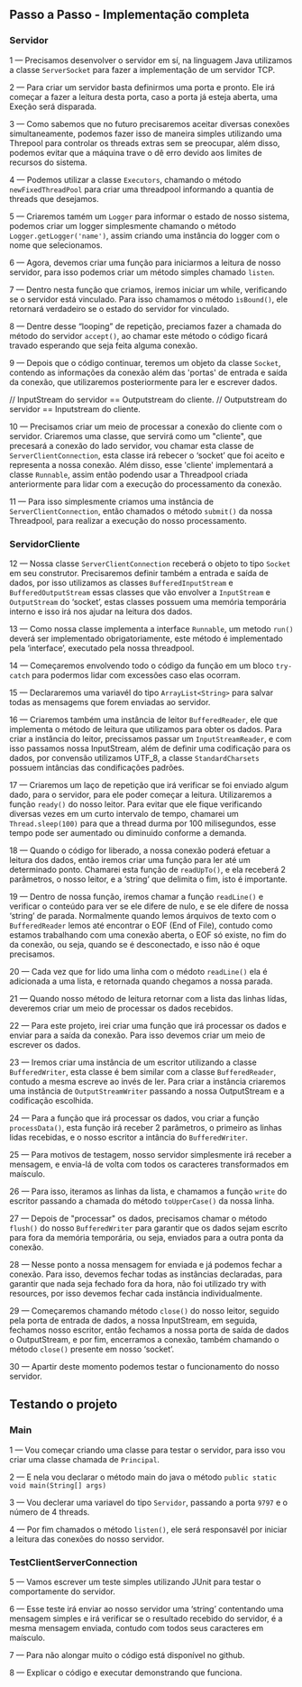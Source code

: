 ## Passo a Passo - Implementação completa
### Servidor
1 — Precisamos desenvolver o servidor em sí, na linguagem Java utilizamos a classe `ServerSocket` para fazer a implementação de um servidor TCP.

2 — Para criar um servidor basta definirmos uma porta e pronto. Ele irá começar a fazer a leitura desta porta, caso a porta já esteja aberta, uma Exeção será disparada.

3 — Como sabemos que no futuro precisaremos aceitar diversas conexões simultaneamente, podemos fazer isso de maneira simples
utilizando uma Threpool para controlar os threads extras sem se preocupar, além disso, podemos evitar que a máquina trave o dê
erro devido aos limites de recursos do sistema.

4 — Podemos utilizar a classe `Executors`, chamando o método `newFixedThreadPool` para criar uma threadpool informando a quantia de threads que desejamos.

5 — Criaremos tamém um `Logger` para informar o estado de nosso sistema, podemos criar um logger simplesmente chamando o método `Logger.getLogger('name')`, assim criando uma instância do logger com o nome que selecionamos.

6 — Agora, devemos criar uma função para iniciarmos a leitura de nosso servidor, para isso podemos criar um método simples chamado `listen`.

7 — Dentro nesta função que criamos, iremos iniciar um while, verificando se o servidor está vinculado. Para isso chamamos o método `ìsBound()`, ele retornará verdadeiro se o estado do servidor for vinculado.

8 — Dentre desse “looping” de repetição, preciamos fazer a chamada do método do servidor `accept()`, ao chamar este método o código ficará travado esperando que seja feita alguma conexão.

9 — Depois que o código continuar, teremos um objeto da classe `Socket`, contendo as informações da conexão além das 'portas' de entrada e saída da conexão, que utilizaremos posteriormente para ler e escrever dados.

// InputStream do servidor == Outputstream do cliente.
// Outputstream do servidor == Inputstream do cliente.

10 — Precisamos criar um meio de processar a conexão do cliente com o servidor. Criaremos uma classe, que servirá como um "cliente",
que precesará a conexão do lado servidor, vou chamar esta classe de `ServerClientConnection`, esta classe irá rebecer o ‘socket’ que foi aceito e representa a nossa conexão.
Além disso, esse 'cliente' implementará a classe `Runnable`, assim então podendo usar a Threadpool criada anteriormente para lidar com a execução do processamento da conexão.

11 — Para isso simplesmente criamos uma instância de `ServerClientConnection`, então chamados o método `submit()` da nossa Threadpool, para realizar a execução do nosso processamento.

### ServidorCliente

12 — Nossa classe `ServerClientConnection` receberá o objeto to tipo `Socket` em seu construtor. Precisaremos definir também a entrada e saída de dados, por isso utilizamos as classes `BufferedInputStream` e `BufferedOutputStream` essas classes que vão envolver a `InputStream` e `OutputStream` do ‘socket’, estas classes possuem uma memória temporária interno e isso irá nos ajudar na leitura dos dados.

13 — Como nossa classe implementa a interface `Runnable`, um metodo `run()` deverá ser implementado obrigatoriamente, este método é implementado pela ‘interface’, executado pela nossa threadpool.

14 — Começaremos envolvendo todo o código da função em um bloco `try-catch` para podermos lidar com excessões caso elas ocorram.

15 — Declararemos uma variavél do tipo `ArrayList<String>` para salvar todas as mensagems que forem enviadas ao servidor.

16 — Criaremos também uma instância de leitor `BufferedReader`, ele que implementa o método de leitura que utilizamos para obter os dados. Para criar a instância do leitor, precissamos passar um `InputStreamReader`, e com isso passamos nossa InputStream, além de definir uma codificação para os dados, por convensão utilizamos UTF_8, a classe `StandardCharsets` possuem intâncias das condificações padrões.

17 — Criaremos um laço de repetição que irá verificar se foi enviado algum dado, para o servidor, para ele poder começar a leitura. Utilizaremos a função `ready()` do nosso leitor. Para evitar que ele fique verificando diversas vezes em um curto intervalo de tempo, chamarei um `Thread.sleep(100)` para que a thread durma por 100 milisegundos, esse tempo pode ser aumentado ou diminuido conforme a demanda.

18 — Quando o código for liberado, a nossa conexão poderá efetuar a leitura dos dados, então iremos criar uma função para ler até um determinado ponto. Chamarei esta função de `readUpTo()`, e ela receberá 2 parâmetros, o nosso leitor, e a ‘string’ que delimita o fim, isto é importante.

19 — Dentro de nossa função, iremos chamar a função `readLine()` e verificar o conteúdo para ver se ele difere de nulo, e se ele difere de nossa ‘string’ de parada.
Normalmente quando lemos árquivos de texto com o `BufferedReader` lemos até encontrar o EOF (End of File), contudo como estamos trabalhando com uma conexão aberta, o EOF só existe, no fim do da conexão, ou seja, quando se é desconectado, e isso não é oque precisamos.

20 — Cada vez que for lido uma linha com o médoto `readLine()` ela é adicionada a uma lista, e retornada quando chegamos a nossa parada.

21 — Quando nosso método de leitura retornar com a lista das linhas lídas, deveremos criar um meio de processar os dados recebidos.

22 — Para este projeto, irei criar uma função que irá processar os dados e enviar para a saída da conexão. Para isso devemos criar um meio de escrever os dados.

23 — Iremos criar uma instância de um escritor utilizando a classe `BufferedWriter`, esta classe é bem similar com a classe `BufferedReader`, contudo a mesma escreve ao invés de ler. Para criar a instância criaremos uma instância de `OutputStreamWriter` passando a nossa OutputStream e a codificação escolhida.

24 — Para a função que irá processar os dados, vou criar a função `processData()`, esta função irá receber 2 parâmetros, o primeiro as linhas lidas recebidas, e o nosso escritor a intância do `BufferedWriter`.

25 — Para motivos de testagem, nosso servidor simplesmente irá receber a mensagem, e envia-lá de volta com todos os caracteres transformados em maísculo.

26 — Para isso, iteramos as linhas da lista, e chamamos a função `write` do escritor passando a chamada do método `toUpperCase()` da nossa linha.

27 — Depois de "processar" os dados, precisamos chamar o método `flush()` do nosso `BufferedWriter` para garantir que os dados sejam escríto para fora da memória temporária, ou seja, enviados para a outra ponta da conexão.

28 — Nesse ponto a nossa mensagem for enviada e já podemos fechar a conexão. Para isso, devemos fechar todas as instâncias declaradas, para garantir que nada seja fechado fora da hora, não foi utilizado try with resources, por isso devemos fechar cada instância individualmente.

29 — Começaremos chamando método `close()` do nosso leitor, seguido pela porta de entrada de dados, a nossa InputStream, em seguida, fechamos nosso escritor, então fechamos a nossa porta de saída de dados o OutputStream, e por fim, encerramos a conexão, também chamando o método `close()` presente em nosso ‘socket’.

30 — Apartir deste momento podemos testar o funcionamento do nosso servidor.

## Testando o projeto

### Main

1 — Vou começar criando uma classe para testar o servidor, para isso vou criar uma classe chamada de `Principal`.

2 — E nela vou declarar o método main do java o método `public static void main(String[] args)`

3 — Vou declerar uma variavel do tipo `Servidor`, passando a porta `9797` e o número de 4 threads.

4 — Por fim chamados o método `listen()`, ele será responsavél por iniciar a leitura das conexões do nosso servidor.

### TestClientServerConnection

5 — Vamos escrever um teste simples utilizando JUnit para testar o comportamente do servidor.

6 — Esse teste irá enviar ao nosso servidor uma ‘string’ contentando uma mensagem simples e irá verificar se o resultado recebido do servidor, é a mesma mensagem enviada, contudo com todos seus caracteres em maísculo.

7 — Para não alongar muito o código está disponível no github.

8 — Explicar o código e executar demonstrando que funciona.